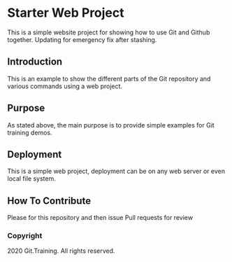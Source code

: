 # Starter Web Project

This is a simple website project for showing how to use Git and Github together. Updating for emergency fix after stashing. 

## Introduction

This is an example to show the different parts of the Git repository and various commands using a web project.

## Purpose

As stated above, the main purpose is to provide simple examples for Git training demos.

## Deployment

This is a simple web project, deployment can be on any web server or even local file system.

## How To Contribute

Please for this repository and then issue Pull requests for review

### Copyright

2020 Git.Training. All rights reserved.